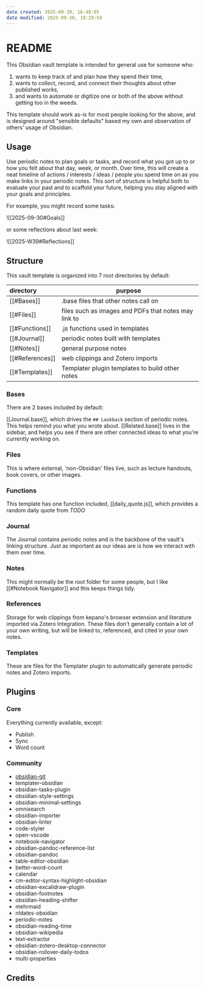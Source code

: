 ```yaml
---
date created: 2025-09-30, 16:48:05
date modified: 2025-09-30, 18:29:59
---
```


# README

This Obsidian vault template is intended for general use for someone who:

1. wants to keep track of and plan how they spend their time,
2. wants to collect, record, and connect their thoughts about other published works,
3. and wants to automate or digitize one or both of the above without getting too in the weeds.

This template should work as-is for most people looking for the above, and is designed around "sensible defaults" based my own and observation of others' usage of Obsidian.

## Usage

Use periodic notes to plan goals or tasks, and record what you got up to or how you felt about that day, week, or month. Over time, this will create a neat timeline of actions / interests / ideas / people you spend time on as you make links in your periodic notes. This sort of structure is helpful both to evaluate your past and to scaffold your future, helping you stay aligned with your goals and principles.

For example, you might record some tasks:

![[2025-09-30#Goals]]

or some reflections about last week:

![[2025-W39#Reflections]]

## Structure

This vault template is organized into 7 root directories by default:

| directory       | purpose                                              |
| :-------------- | ---------------------------------------------------- |
| [[#Bases]]      | .base files that other notes call on                 |
| [[#Files]]      | files such as images and PDFs that notes may link to |
| [[#Functions]]  | .js functions used in templates                      |
| [[#Journal]]    | periodic notes built with templates                  |
| [[#Notes]]      | general purpose notes                                |
| [[#References]] | web clippings and Zotero imports                     |
| [[#Templates]]  | Templater plugin templates to build other notes      |

### Bases

There are 2 bases included by default:

[[Journal.base]], which drives the `## Lookback` section of periodic notes. This helps remind you what you wrote about.
[[Related.base]] lives in the sidebar, and helps you see if there are other connected ideas to what you're currently working on.

### Files

This is where external, 'non-Obsidian' files live, such as lecture handouts, book covers, or other images.

### Functions

This template has one function included, [[daily_quote.js]], which provides a random daily quote from _TODO_

### Journal

The Journal contains periodic notes and is the backbone of the vault's linking structure. Just as important as our ideas are is how we interact with them over time.

### Notes

This might normally be the root folder for some people, but I like [[#Notebook Navigator]] and this keeps things tidy.

### References

Storage for web clippings from kepano's browser extension and literature imported via Zotero Integration. These files don't generally contain a lot of your own writing, but will be linked to, referenced, and cited in your own notes.

### Templates

These are files for the Templater plugin to automatically generate periodic notes and Zotero imports.

## Plugins

### Core

Everything currently available, except:

- Publish
- Sync
- Word count

### Community

- [obsidian-git](https://github.com/Vinzent03/obsidian-git)
- templater-obsidian
- obsidian-tasks-plugin
- obsidian-style-settings
- obsidian-minimal-settings
- omnisearch
- obsidian-importer
- obsidian-linter
- code-styler
- open-vscode
- notebook-navigator
- obsidian-pandoc-reference-list
- obsidian-pandoc
- table-editor-obsidian
- better-word-count
- calendar
- cm-editor-syntax-highlight-obsidian
- obsidian-excalidraw-plugin
- obsidian-footnotes
- obsidian-heading-shifter
- mehrmaid
- nldates-obsidian
- periodic-notes
- obsidian-reading-time
- obsidian-wikipedia
- text-extractor
- obsidian-zotero-desktop-connector
- obsidian-rollover-daily-todos
- multi-properties

## Credits
